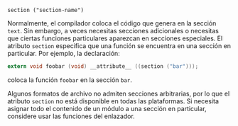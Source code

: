 `section ("section-name")`[](https://gcc.gnu.org/onlinedocs/gcc/Common-Function-Attributes.html#index-section-function-attribute)

Normalmente, el compilador coloca el código que genera en la sección `text`. Sin embargo, a veces necesitas secciones adicionales o necesitas que ciertas funciones particulares aparezcan en secciones especiales. El atributo `section` especifica que una función se encuentra en una sección en particular. Por ejemplo, la declaración:

```c
extern void foobar (void) __attribute__ ((section ("bar")));
```

coloca la función `foobar` en la sección `bar`.

Algunos formatos de archivo no admiten secciones arbitrarias, por lo que el atributo `section` no está disponible en todas las plataformas. Si necesita asignar todo el contenido de un módulo a una sección en particular, considere usar las funciones del enlazador.